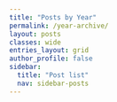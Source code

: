 ```yaml
---
title: "Posts by Year"
permalink: /year-archive/
layout: posts
classes: wide
entries_layout: grid
author_profile: false
sidebar:
  title: "Post list"
  nav: sidebar-posts
---
```

